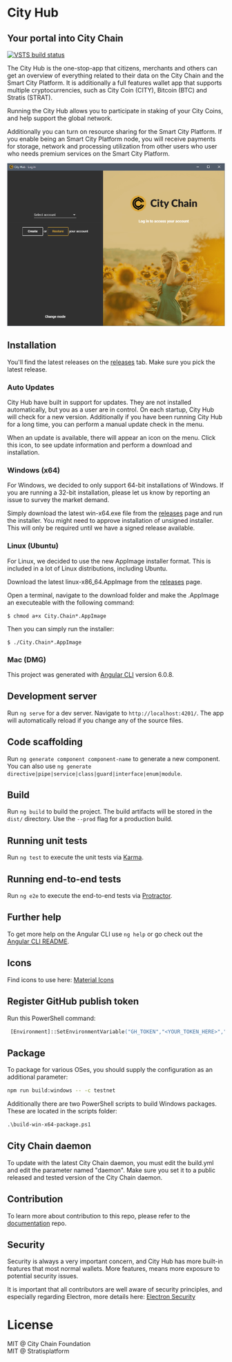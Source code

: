 City Hub
===============

Your portal into City Chain
----------------------------

[![VSTS build status][1]][2]

[1]: https://citychain.visualstudio.com/city-chain/_apis/build/status/2?branch=master
[2]: https://citychain.visualstudio.com/city-chain/_build/latest?definitionId=2&branch=master

The City Hub is the one-stop-app that citizens, merchants and others can get an overview of 
everything related to their data on the City Chain and the Smart City Platform.
It is additionally a full features wallet app that supports multiple cryptocurrencies, 
such as City Coin (CITY), Bitcoin (BTC) and Stratis (STRAT).

Running the City Hub allows you to participate in staking of your City Coins, and help 
support the global network. 

Additionally you can turn on resource sharing for the Smart City Platform. If you enable 
being an Smart City Platform node, you will receive payments for storage, network and 
processing utilization from other users who user who needs premium services on the 
Smart City Platform.

![City Hub screenshot (2018-07-18)](doc/images/2018-08-11.png "City Hub (2018-08-11)")

## Installation

You'll find the latest releases on the [releases]([releases]) tab. Make sure you pick the latest release.

### Auto Updates

City Hub have built in support for updates. They are not installed automatically, but you as
a user are in control. On each startup, City Hub will check for a new version. Additionally if
you have been running City Hub for a long time, you can perform a manual update check in the menu.

When an update is available, there will appear an icon on the menu. Click this icon, to see
update information and perform a download and installation.

### Windows (x64)

For Windows, we decided to only support 64-bit installations of Windows. If you are running
a 32-bit installation, please let us know by reporting an issue to survey the market demand.

Simply download the latest win-x64.exe file from the [releases]([releases]) page and run
the installer. You might need to approve installation of unsigned installer. This will only
be required until we have a signed release available.

### Linux (Ubuntu)

For Linux, we decided to use the new AppImage installer format. This is included in a lot of
Linux distributions, including Ubuntu.

Download the latest linux-x86_64.AppImage from the [releases]([releases]) page.

Open a terminal, navigate to the download folder and make the .AppImage an executeable with 
the following command:

```
$ chmod a+x City.Chain*.AppImage
```

Then you can simply run the installer:

```
$ ./City.Chain*.AppImage
```

### Mac (DMG)


This project was generated with [Angular CLI](https://github.com/angular/angular-cli) version 6.0.8.

## Development server

Run `ng serve` for a dev server. Navigate to `http://localhost:4201/`. The app will automatically reload if you change any of the source files.

## Code scaffolding

Run `ng generate component component-name` to generate a new component. You can also use `ng generate directive|pipe|service|class|guard|interface|enum|module`.

## Build

Run `ng build` to build the project. The build artifacts will be stored in the `dist/` directory. Use the `--prod` flag for a production build.

## Running unit tests

Run `ng test` to execute the unit tests via [Karma](https://karma-runner.github.io).

## Running end-to-end tests

Run `ng e2e` to execute the end-to-end tests via [Protractor](http://www.protractortest.org/).

## Further help

To get more help on the Angular CLI use `ng help` or go check out the [Angular CLI README](https://github.com/angular/angular-cli/blob/master/README.md).

## Icons

Find icons to use here: [Material Icons](https://material.io/tools/icons/?style=outline)

## Register GitHub publish token

Run this PowerShell command:

```ps
 [Environment]::SetEnvironmentVariable("GH_TOKEN","<YOUR_TOKEN_HERE>","User")
```

## Package

To package for various OSes, you should supply the configuration as an additional parameter:

```sh
npm run build:windows -- -c testnet
```

Additionally there are two PowerShell scripts to build Windows packages. These are located in the scripts folder:

```ps
.\build-win-x64-package.ps1
```

## City Chain daemon

To update with the latest City Chain daemon, you must edit the build.yml and edit the parameter named "daemon". Make sure you set it
to a public released and tested version of the City Chain daemon.

## Contribution

To learn more about contribution to this repo, please refer to the [documentation](https://github.com/CityChainFoundation/documentation) repo.

## Security

Security is always a very important concern, and City Hub has more built-in features that most normal wallets. More features, 
means more exposure to potential security issues.

It is important that all contributors are well aware of security principles, and especially regarding Electron, 
more details here: [Electron Security](https://electronjs.org/docs/tutorial/security)

# License

MIT @ City Chain Foundation   
MIT @ Stratisplatform   
